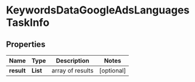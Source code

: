 # KeywordsDataGoogleAdsLanguagesTaskInfo


## Properties

| Name | Type | Description | Notes |
|------------ | ------------- | ------------- | -------------|
**result** | **List<KeywordsDataGoogleAdsLanguagesResultInfo>** | array of results |[optional]|